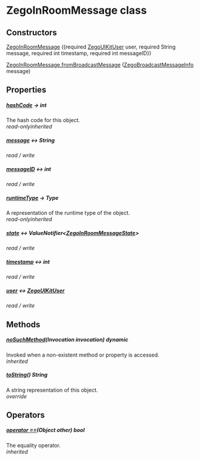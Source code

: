 


# ZegoInRoomMessage class













## Constructors

[ZegoInRoomMessage](../zego_uikit_prebuilt_live_audio_room/ZegoInRoomMessage/ZegoInRoomMessage.md) ({required [ZegoUIKitUser](../zego_uikit_prebuilt_live_audio_room/ZegoUIKitUser-class.md) user, required String message, required int timestamp, required int messageID})

   

[ZegoInRoomMessage.fromBroadcastMessage](../zego_uikit_prebuilt_live_audio_room/ZegoInRoomMessage/ZegoInRoomMessage.fromBroadcastMessage.md) ([ZegoBroadcastMessageInfo](../zego_uikit_prebuilt_live_audio_room/ZegoBroadcastMessageInfo-class.md) message)

   


## Properties

##### [hashCode](../zego_uikit_prebuilt_live_audio_room/ZegoInRoomMessage/hashCode.md) &#8594; int



The hash code for this object.  
_<span class="feature">read-only</span><span class="feature">inherited</span>_



##### [message](../zego_uikit_prebuilt_live_audio_room/ZegoInRoomMessage/message.md) &#8596; String



  
_<span class="feature">read / write</span>_



##### [messageID](../zego_uikit_prebuilt_live_audio_room/ZegoInRoomMessage/messageID.md) &#8596; int



  
_<span class="feature">read / write</span>_



##### [runtimeType](../zego_uikit_prebuilt_live_audio_room/ZegoInRoomMessage/runtimeType.md) &#8594; Type



A representation of the runtime type of the object.  
_<span class="feature">read-only</span><span class="feature">inherited</span>_



##### [state](../zego_uikit_prebuilt_live_audio_room/ZegoInRoomMessage/state.md) &#8596; ValueNotifier&lt;[ZegoInRoomMessageState](../zego_uikit_prebuilt_live_audio_room/ZegoInRoomMessageState.md)>



  
_<span class="feature">read / write</span>_



##### [timestamp](../zego_uikit_prebuilt_live_audio_room/ZegoInRoomMessage/timestamp.md) &#8596; int



  
_<span class="feature">read / write</span>_



##### [user](../zego_uikit_prebuilt_live_audio_room/ZegoInRoomMessage/user.md) &#8596; [ZegoUIKitUser](../zego_uikit_prebuilt_live_audio_room/ZegoUIKitUser-class.md)



  
_<span class="feature">read / write</span>_





## Methods

##### [noSuchMethod](../zego_uikit_prebuilt_live_audio_room/ZegoInRoomMessage/noSuchMethod.md)(Invocation invocation) dynamic



Invoked when a non-existent method or property is accessed.  
_<span class="feature">inherited</span>_



##### [toString](../zego_uikit_prebuilt_live_audio_room/ZegoInRoomMessage/toString.md)() String



A string representation of this object.  
_<span class="feature">override</span>_





## Operators

##### [operator ==](../zego_uikit_prebuilt_live_audio_room/ZegoInRoomMessage/operator_equals.md)(Object other) bool



The equality operator.  
_<span class="feature">inherited</span>_















